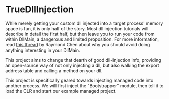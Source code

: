 # TrueDllInjection

While merely getting your custom dll injected into a target process' memory
space is fun, it is only half of the story. Most dll injection tutorials will
describe in detail the first half, but then leave you to run your code from
within DllMain, a dangerous and limited proposition. For more information, read
[this thread](http://blogs.msdn.com/b/oldnewthing/archive/2004/01/27/63401.aspx)
by Raymond Chen about why you should avoid doing anything interesting in your
DllMain.

This project aims to change that dearth of good dll-injection info, providing an
open-source way of not only injecting a dll, but also walking the export address
table and calling a method on your dll.

This project is specifically geared towards injecting managed code into another
process. We will first inject the "Bootstrapper" module, then tell it to load
the CLR and start our example managed project.
